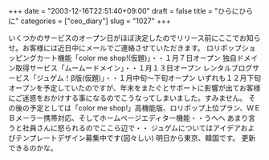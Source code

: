 +++
date = "2003-12-16T22:51:40+09:00"
draft = false
title = "ひらにひらに"
categories = ["ceo_diary"]
slug = "1027"
+++

いくつかのサービスのオープン日がほぼ決定したのでリリース前にここでお知らせ。お客様には近日中にメールでご連絡させていただきます。
ロリポップショッピングカート機能「color me shop!(仮題)」・・１月７日オープン
独自ドメイン取得サービス「ムームードメイン」・・１月１３日オープン
レンタルブログサービス「ジュゲム！β版(仮題)」・・１月中旬～下旬オープン
いずれも１２月下旬オープンを予定していたのですが、年末をまたぐとサポートに影響が出てお客様にご迷惑をおかけする事になるのでこうなってしまいました。すみません。
その後の予定としては「color me shop!」高機能版、ロリポップ上位プラン、ＷＥＢメーラー携帯対応、そしてホームページエディター機能・・うへへ
あまり言うと社員さんに怒られるのでここら辺で・・
ジュゲムについてはアイデアおよびテンプレートデザイン募集中です(図々しい)
明日から東京、韓国です。
更新できるのかな。
